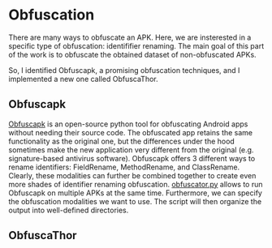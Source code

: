 # Obfuscation
There are many ways to obfuscate an APK. Here, we are insterested in a specific type of obfuscation: identififier renaming.
The main goal of this part of the work is to obfuscate the obtained dataset of non-obfuscated APKs.

So, I identified Obfuscapk, a promising obfuscation techniques, and I implemented a new one called ObfuscaThor.

## Obfuscapk
[Obfuscapk](https://github.com/Mobile-IoT-Security-Lab/Obfuscapk) is an open-source python tool for obfuscating Android apps without needing their source code. The obfuscated app retains the same functionality as the original one, but the differences under the hood sometimes make the new application very different from the original (e.g. signature-based antivirus software).
Obfuscapk offers 3 different ways to rename identifiers: FieldRename, MethodRename, and ClassRename. Clearly, these modalities can further be combined together to create even more shades of identifier renaming obfuscation.
[obfuscator.py](./obfuscapk/obfuscator.py) allows to run Obfuscapk on multiple APKs at the same time. Furthermore, we can specify the obfuscation modalities we want to use. The script will then organize the output into well-defined directories.

## ObfuscaThor

